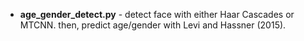 * **age_gender_detect.py** - detect face with either Haar Cascades or MTCNN. then, predict age/gender with Levi and Hassner (2015).
